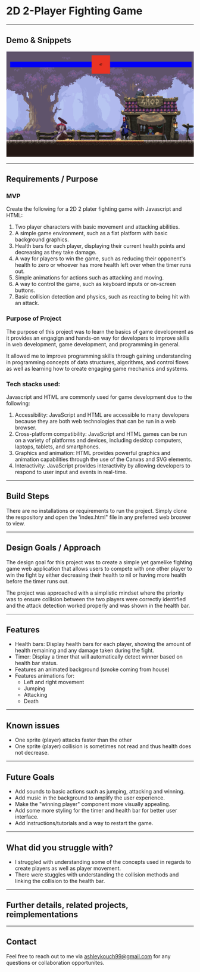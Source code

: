 # 2D 2-Player Fighting Game

---

## Demo & Snippets

![Alt Text](./demo.png)

---

## Requirements / Purpose

### MVP

Create the following for a 2D 2 plater fighting game with Javascript and HTML:

1. Two player characters with basic movement and attacking abilities.
2. A simple game environment, such as a flat platform with basic background graphics.
3. Health bars for each player, displaying their current health points and decreasing as they take damage.
4. A way for players to win the game, such as reducing their opponent's health to zero or whoever has more health left over when the timer runs out.
5. Simple animations for actions such as attacking and moving.
6. A way to control the game, such as keyboard inputs or on-screen buttons.
7. Basic collision detection and physics, such as reacting to being hit with an attack.

### Purpose of Project

The purpose of this project was to learn the basics of game development as it provides an engagign and hands-on way for developers to improve skills in web development, game development, and programming in general.

It allowed me to improve programming skills through gaining understanding in programming concepts of data structures, algorithms, and control flows as well as learning how to create engaging game mechanics and systems.

### Tech stacks used:

Javascript and HTML are commonly used for game development due to the following:

1. Accessibility: JavaScript and HTML are accessible to many developers because they are both web technologies that can be run in a web browser.
2. Cross-platform compatibility: JavaScript and HTML games can be run on a variety of platforms and devices, including desktop computers, laptops, tablets, and smartphones.
3. Graphics and animation: HTML provides powerful graphics and animation capabilities through the use of the Canvas and SVG elements.
4. Interactivity: JavaScript provides interactivity by allowing developers to respond to user input and events in real-time.

---

## Build Steps

There are no installations or requirements to run the project. Simply clone the respository and open the 'index.html" file in any preferred web broswer to view.

---

## Design Goals / Approach

The design goal for this project was to create a simple yet gamelike fighting game web application that allows users to compete with one other player to win the fight by either decreasing their health to nil or having more health before the timer runs out.

The project was approached with a simplistic mindset where the priority was to ensure collision between the two players were correctly identified and the attack detection worked properly and was shown in the health bar.

---

## Features

- Health bars: Display health bars for each player, showing the amount of health remaining and any damage taken during the fight.
- Timer: Display a timer that will automatically detect winner based on health bar status.
- Features an animated background (smoke coming from house)
- Features animations for:
  - Left and right movement
  - Jumping
  - Attacking
  - Death

---

## Known issues

- One sprite (player) attacks faster than the other
- One sprite (player) collision is sometimes not read and thus health does not decrease.

---

## Future Goals

- Add sounds to basic actions such as jumping, attacking and winning.
- Add music in the background to amplify the user experience.
- Make the "winning player" component more visually appealing.
- Add some more styling for the timer and health bar for better user interface.
- Add instructions/tutorials and a way to restart the game.

---

## What did you struggle with?

- I struggled with understanding some of the concepts used in regards to create players as well as player movement.
- There were stuggles with understanding the collision methods and linking the collision to the health bar.

---

## Further details, related projects, reimplementations

---

## Contact

Feel free to reach out to me via ashleykouch99@gmail.com for any questions or collaboration opportunites.

